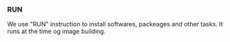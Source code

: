 ### RUN

We use "RUN" instruction to install softwares, packeages and other tasks. It runs at the time og image building.  